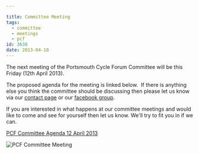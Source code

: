 ```yaml
---

title: Committee Meeting
tags:
  - committee
  - meetings
  - pcf
id: 3638
date: 2013-04-10
---
```


The next meeting of the Portsmouth Cycle Forum Committee will be this Friday (12th April 2013).

The proposed agenda for the meeting is linked below.  If there is anything else you think the committee should be discussing then please let us know via our [contact page](/contact/) or our [facebook group](https://www.facebook.com/groups/37059583760/).

If you are interested in what happens at our committee meetings and would like to come and see for yourself then let us know. We'll try to fit you in if we can.

[PCF Committee Agenda 12 April 2013](/public/assets/PCF-Committee-Agenda-2013-04-12.pdf)

![PCF Committee Meeting](/assets/Universite-Paris.jpg)
